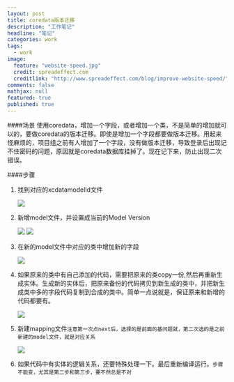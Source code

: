 ```yaml
---
layout: post
title: coredata版本迁移
description: "工作笔记"
headline: "笔记"
categories: work
tags: 
  - work
image: 
  feature: "website-speed.jpg"
  credit: spreadeffect.com
  creditlink: "http://www.spreadeffect.com/blog/improve-website-speed/"
comments: false
mathjax: null
featured: true
published: true
---
```


####场景
使用coredata，增加一个字段，或者增加一个类，不是简单的增加就可以的，要做coredata的版本迁移。即使是增加一个字段都要做版本迁移。用起来怪麻烦的，项目组之前有人增加了一个字段，没有做版本迁移，导致登录后出现记不住密码的问题，原因就是coredata数据库挂掉了。现在记下来，防止出现二次错误。


####步骤
1. 找到对应的xcdatamodelId文件

	<img src="{{ site.url }}/images/coder/mulu.png">

2. 新增model文件，并设置成当前的Model Version
	
	<img src="{{ site.url }}/images/coder/add_model_1.png">

	<img src="{{ site.url }}/images/coder/add_model_2.png">

3. 在新的model文件中对应的类中增加新的字段

	<img src="{{ site.url }}/images/coder/add_culmn.png">


4. 如果原来的类中有自己添加的代码，需要把原来的类copy一份,然后再重新生成实体。生成新的实体后，把原来备份的代码拷贝到新生成的类中，并把新生成类中多的字段代码复制到合成的类中。简单一点说就是，保证原来和新增的代码都要有。

	<img src="{{ site.url }}/images/coder/create_model.png">

5. 新建mapping文件`注意第一次点next后，选择的是前面的基问题就，第二次选的是之前新建的model文件，就是对应关系`

	<img src="{{ site.url }}/images/coder/add_mapping_1.png">

6. 如果代码中有实体的逻辑关系，还要特殊处理一下。最后重新编译运行。`步骤不能变，尤其是第二步和第三步，要不然总是不对`